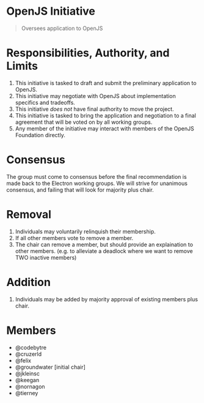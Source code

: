 # OpenJS Initiative

> Oversees application to OpenJS

# Responsibilities, Authority, and Limits

1. This initiative is tasked to draft and submit the preliminary application to OpenJS.
2. This initiative may negotiate with OpenJS about implementation specifics and tradeoffs.
3. This initiative *does not* have final authority to move the project.
4. This initiative is tasked to bring the application and negotiation to a final agreement that will be voted on by all working groups.
5. Any member of the initiative may interact with members of the OpenJS Foundation directly.

# Consensus

The group must come to consensus before the final recommendation is made back to the Electron working groups.
We will strive for unanimous consensus, and failing that will look for majority plus chair.

# Removal

1. Individuals may voluntarily relinquish their membership.
2. If all other members vote to remove a member.
3. The chair can remove a member, but should provide an explaination to other members. (e.g. to alleviate a deadlock where we want to remove TWO inactive members)

# Addition

1. Individuals may be added by majority approval of existing members plus chair.

# Members

- @codebytre
- @cruzerld
- @felix
- @groundwater [initial chair]
- @jkleinsc
- @keegan
- @nornagon
- @tierney
